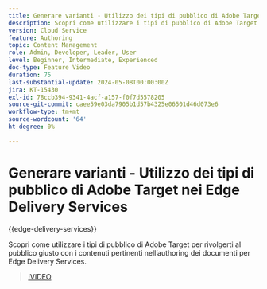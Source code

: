 ```yaml
---
title: Generare varianti - Utilizzo dei tipi di pubblico di Adobe Target nei Edge Delivery Services
description: Scopri come utilizzare i tipi di pubblico di Adobe Target per rivolgerti al pubblico giusto con i contenuti pertinenti nell’authoring dei documenti per Edge Delivery Services.
version: Cloud Service
feature: Authoring
topic: Content Management
role: Admin, Developer, Leader, User
level: Beginner, Intermediate, Experienced
doc-type: Feature Video
duration: 75
last-substantial-update: 2024-05-08T00:00:00Z
jira: KT-15430
exl-id: 78ccb394-9341-4acf-a157-f0f7d5578205
source-git-commit: caee59e03da7905b1d57b4325e06501d46d073e6
workflow-type: tm+mt
source-wordcount: '64'
ht-degree: 0%

---
```


# Generare varianti - Utilizzo dei tipi di pubblico di Adobe Target nei Edge Delivery Services

{{edge-delivery-services}}

Scopri come utilizzare i tipi di pubblico di Adobe Target per rivolgerti al pubblico giusto con i contenuti pertinenti nell’authoring dei documenti per Edge Delivery Services.

>[!VIDEO](https://video.tv.adobe.com/v/3428792/?learn=on)
